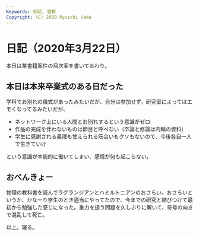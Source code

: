 ```yaml
---
Keywords: 日記, 書籍
Copyright: (C) 2020 Ryuichi Ueda
---
```


# 日記（2020年3月22日）

本日は某書籍案件の目次案を書いておわり。


## 本日は本来卒業式のある日だった

学科でお別れの儀式があったみたいだが、自分は参加せず。研究室によってはエモくなってるみたいだが、

* ネットワーク上にいる人間とお別れするという意識がゼロ
* 作品の完成を伴わないものは節目と呼べない（卒論と修論は内輪の資料）
* 学生に感謝される義理も甘えられる筋合いもクソもないので、今後各自一人で生きていけ

という意識が本能的に働いてしまい、感情が何も起こらない。


## おべんきょー

物理の教科書を読んでラグランジアンとハミルトニアンのおさらい。おさらいというか、かなーり学生のとき適当にやってたので、今までの研究と結びつけて最初から勉強した感じになった。重力を扱う問題を久しぶりに解いて、符号の向きで混乱して死亡。



以上。寝る。

